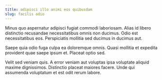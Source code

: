 ```yaml
---
title: adipisci illo animi eos quibusdam
slug: facilis odio
---
```


Minus quo aspernatur adipisci fugiat commodi laboriosam. Alias id libero distinctio recusandae necessitatibus omnis non ducimus. Odio est necessitatibus eos. Perspiciatis mollitia sed ducimus in ducimus aut.

Saepe quia odio fuga culpa ea doloremque omnis. Quasi mollitia et expedita provident quae saepe ipsum et. Placeat optio sed.

Velit sed veniam quis. A error veniam aut voluptas ipsa voluptate aliquid maxime dignissimos. Distinctio placeat maiores facere. Unde qui assumenda voluptatum et est odit rerum labore.
